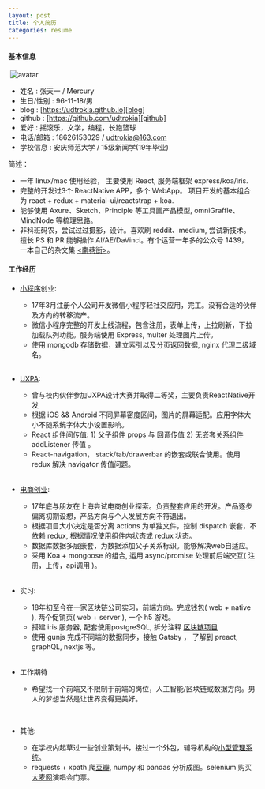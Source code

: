 ```yaml
---
layout: post
title: 个人简历
categories: resume
---
```


#### 基本信息  
  ​
![avatar]  

+ 姓名 : 张天一 / Mercury
+ 生日/性别 : 96-11-18/男  
+ blog : [https://udtrokia.github.io][blog]
+ github : [https://github.com/udtrokia][github]
+ 爱好 : 摇滚乐，文学，编程，长跑篮球  
+ 电话/邮箱 : 18626153029 / udtrokia@163.com  
+ 学校信息 : 安庆师范大学 / 15级新闻学(19年毕业)
  ​

简述：

+ 一年 linux/mac 使用经验， 主要使用 React, 服务端框架 express/koa/iris.
+ 完整的开发过3个 ReactNative APP，多个 WebApp。 项目开发的基本组合为 react + redux + material-ui/reactstrap + koa.
+ 能够使用 Axure、Sketch、Principle 等工具画产品模型, omniGraffle、 MindNode 等梳理思路。
+ 非科班码农，尝试过过摄影，设计。喜欢刷 reddit、medium, 尝试新技术。擅长 PS 和 PR 能够操作 AI/AE/DaVinci。有个运营一年多的公众号 1439， 一本自己的杂文集 [<南巷街\>][nxj]。
  ​
  
#### 工作经历

+ [小程序][akpz]创业:
  + 17年3月注册个人公司开发微信小程序轻社交应用，完工。没有合适的伙伴及方向的转移流产。
  + 微信小程序完整的开发上线流程，包含注册，表单上传，上拉刷新，下拉加载队列功能。服务端使用 Express, multer 处理图片上传。
  + 使用 mongodb 存储数据，建立索引以及分页返回数据, nginx 代理二级域名。  
  ​

+ [UXPA][znmd]: 
  + 曾与校内伙伴参加UXPA设计大赛并取得二等奖，主要负责ReactNative开发
  + 根据 iOS && Android 不同屏幕密度区间，图片的屏幕适配。应用字体大小不随系统字体大小设置影响。
  + React 组件间传值:  1) 父子组件 props 与 回调传值  2) 无嵌套关系组件 addListener 传值 。
  + React-navigation， stack/tab/drawerbar 的嵌套或联合使用。使用 redux 解决 navigator 传值问题。  
  ​

- [电商创业][csj]:
  + 17年底与朋友在上海尝试电商创业探索。负责整套应用的开发。产品逐步偏离初期设想，产品方向与个人发展方向不符退出。
  + 根据项目大小决定是否分离 actions 为单独文件，控制 dispatch 嵌套，不依赖 redux, 根据情况使用组件内状态或 redux 状态。
  + 数据库数据多层嵌套，为数据添加父子关系标识。能够解决web自适应。
  + 采用 Koa + mongoose 的组合, 运用 async/promise 处理前后端交互( 注册，上传，api调用 )。  
    ​

- 实习:
	+ 18年初至今在一家区块链公司实习，前端方向。完成钱包( web + native ), 两个促销页( web + server ), 一个 h5 游戏。
	+ 搭建 iris 服务器, 配套使用postgreSQL, 拆分注释 [区块链项目][Golang区块链项目]
	+ 使用 gunjs 完成不同端的数据同步，接触 Gatsby ， 了解到 preact, graphQL, nextjs 等。  
    ​

+ 工作期待
  + 希望找一个前端又不限制于前端的岗位，人工智能/区块链或数据方向。男人的梦想当然是让世界变得更美好。

  ​


+ 其他:
  + 在学校内起草过一些创业策划书，接过一个外包，辅导机构的[小型管理系统][simpledb]。
  + requests + xpath 爬[豆瓣][豆瓣], numpy 和 pandas 分析成图。selenium 购买[大麦网][大麦网]演唱会门票。



[avatar]: {{"/_public/resume/avatar.png"}}
[Golang区块链项目]: http://udtrokia.github.io/blockchain/2018/02/04/stucture.html
[豆瓣]: https://github.com/udtrokia/doubaner
[大麦网]: https://github.com/udtrokia/damai
[gayhub]: https://github.com/udtrokia
[nxj]: https://github.com/udtrokia/book
[candy]: https://github.com/udtrokia/candy
[littleblock]: https://github.com/udtrokia/littleblock
[stepwallet]: https://github.com/udtrokia/stepwallet
[csj]: https://github.com/udtrokia/csj
[akpz]: https://github.com/udtrokia/aqnuroad-client
[znmd]: https://github.com/udtrokia/rn-znmd
[blog]: https://udtrokia.github.io
[github]: https://github.com/udtrokia
[simpledb]: https://github.com/udtrokia/simpledb


